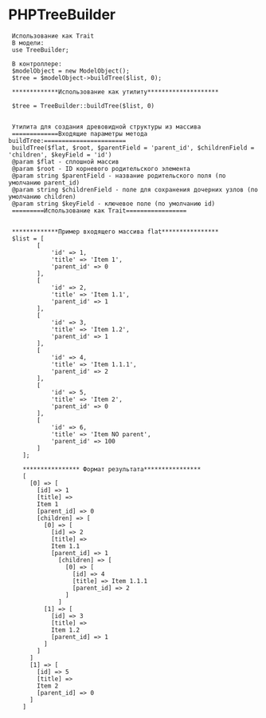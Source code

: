 # PHPTreeBuilder

     
     Использование как Trait
     В модели:
     use TreeBuilder;
     
     В контроллере:
     $modelObject = new ModelObject();
     $tree = $modelObject->buildTree($list, 0);
     
     *************Использование как утилиту********************
     
     $tree = TreeBuilder::buildTree($list, 0)
     
     
     Утилита для создания древовидной структуры из массива
     =============Входящие параметры метода buildTree:=======================
     buildTree($flat, $root, $parentField = 'parent_id', $childrenField = 'children', $keyField = 'id')
     @param $flat - сплошной массив
     @param $root - ID корневого родительского элемента
     @param string $parentField - название родительского поля (по умолчанию parent_id)
     @param string $childrenField - поле для сохранения дочерних узлов (по умолчанию children)
     @param string $keyField - ключевое поле (по умолчанию id)
     =========Использование как Trait=================
     
     
     *************Пример входящего массива flat****************
     $list = [
            [
                'id' => 1,
                'title' => 'Item 1',
                'parent_id' => 0
            ],
            [
                'id' => 2,
                'title' => 'Item 1.1',
                'parent_id' => 1
            ],
            [
                'id' => 3,
                'title' => 'Item 1.2',
                'parent_id' => 1
            ],
            [
                'id' => 4,
                'title' => 'Item 1.1.1',
                'parent_id' => 2
            ],
            [
                'id' => 5,
                'title' => 'Item 2',
                'parent_id' => 0
            ],
            [
                'id' => 6,
                'title' => 'Item NO parent',
                'parent_id' => 100
            ]
        ];
        
        **************** Формат результата****************
        [ 
          [0] => [
            [id] => 1 
            [title] => 
            Item 1 
            [parent_id] => 0 
            [children] => [
              [0] => [
                [id] => 2 
                [title] => 
                Item 1.1 
                [parent_id] => 1 
                  [children] => [
                    [0] => [
                      [id] => 4 
                      [title] => Item 1.1.1 
                      [parent_id] => 2 
                    ]
                  ]
              [1] => [ 
                [id] => 3 
                [title] => 
                Item 1.2 
                [parent_id] => 1 
              ]
            ]
          ]  
          [1] => [
            [id] => 5 
            [title] => 
            Item 2 
            [parent_id] => 0 
          ]
        ]
     
     
